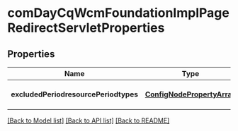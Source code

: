 # comDayCqWcmFoundationImplPageRedirectServletProperties

## Properties
Name | Type | Description | Notes
------------ | ------------- | ------------- | -------------
**excludedPeriodresourcePeriodtypes** | [**ConfigNodePropertyArray**](ConfigNodePropertyArray.md) |  | [optional] [default to null]

[[Back to Model list]](../README.md#documentation-for-models) [[Back to API list]](../README.md#documentation-for-api-endpoints) [[Back to README]](../README.md)



